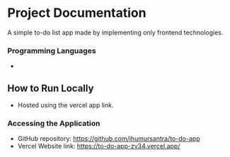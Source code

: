 # Project Documentation
A simple to-do list app made by implementing only frontend technologies.

### Programming Languages
- [Language 1]: HTML,CSS,JavaScript.

## How to Run Locally
- Hosted using the vercel app link.
### Accessing the Application
- GitHub repository: https://github.com/jhumursantra/to-do-app
- Vercel Website link: https://to-do-app-zv34.vercel.app/


